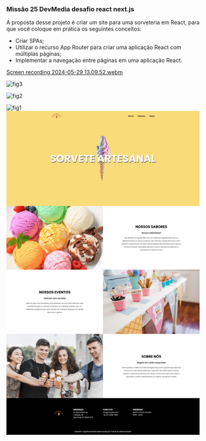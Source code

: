  ### **Missão 25 DevMedia desafio react next.js**

A proposta desse projeto é criar um site para uma sorveteria em React, para que você coloque em prática os seguintes conceitos:

- Criar SPAs;
- Utilizar o recurso App Router para criar uma aplicação React com múltiplas páginas;
- Implementar a navegação entre páginas em uma aplicação React.

[Screen recording 2024-05-29 13.09.52.webm](https://github.com/alinemello29/Sorveteria-Artesanal/assets/109696840/c732d9b6-3824-4bb6-bec0-0a75d459d7c9)


![fig3](https://github.com/alinemello29/Sorveteria-Artesanal/assets/109696840/adb23424-0bc7-42b6-ad9c-05780c6cdc78)

![fig2](https://github.com/alinemello29/Sorveteria-Artesanal/assets/109696840/aae2f03f-8574-4f96-951e-b3e96d3cb2b2)

![fig1](https://github.com/alinemello29/Sorveteria-Artesanal/assets/109696840/9470071d-253d-4691-ab5e-b9e49d399bfe)
![fig1.jpg](public/fig1.png)
